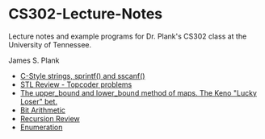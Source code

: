 # CS302-Lecture-Notes

Lecture notes and example programs for Dr. Plank's CS302 class at the University of Tennessee.

James S. Plank

- [C-Style strings, sprintf() and sscanf()](Sprintf/index.html)
- [STL Review - Topcoder problems](STL-Review/index.html)
- [The upper_bound and lower_bound method of maps.  The Keno "Lucky Loser" bet.](Upper_Bound/index.html)
- [Bit Arithmetic](Bits/index.html)
- [Recursion Review](Recursion-Review/index.html)
- [Enumeration](Enumeration/index.html)
